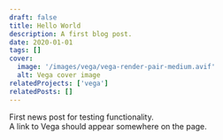 ```yaml
---
draft: false
title: Hello World
description: A first blog post.
date: 2020-01-01
tags: []
cover:
  image: '/images/vega/vega-render-pair-medium.avif'
  alt: Vega cover image
relatedProjects: ['vega']
relatedPosts: []
---
```

First news post for testing functionality.  
A link to Vega should appear somewhere on the page.  